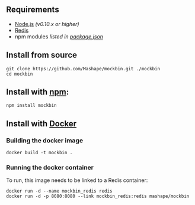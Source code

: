 ## Requirements

- [Node.js](http://nodejs.org/) *(v0.10.x or higher)*
- [Redis](http://redis.io/)
- npm modules *listed in [package.json](package.json)*

## Install from source

```shell
git clone https://github.com/Mashape/mockbin.git ./mockbin
cd mockbin
```

## Install with [npm](https://www.npmjs.com/):

```shell
npm install mockbin
```

## Install with [Docker](https://www.docker.com/)

### Building the docker image

```shell
docker build -t mockbin .
```

### Running the docker container

To run, this image needs to be linked to a Redis container:

```shell
docker run -d --name mockbin_redis redis
docker run -d -p 8080:8080 --link mockbin_redis:redis mashape/mockbin
```
